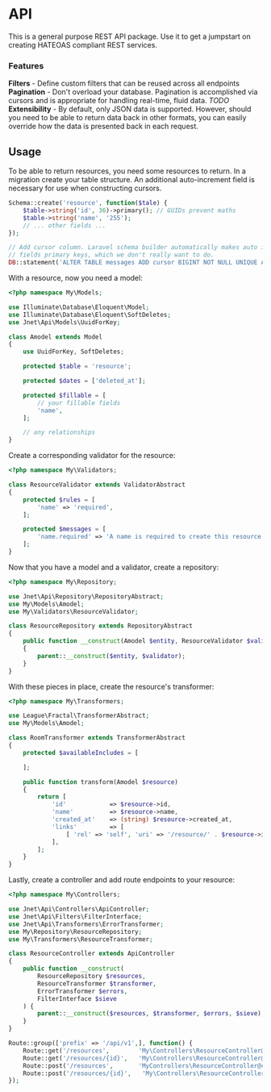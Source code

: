# API

This is a general purpose REST API package.  Use it to get a jumpstart on creating HATEOAS compliant REST services.

### Features

__Filters__ - Define custom filters that can be reused across all endpoints
__Pagination__ - Don't overload your database.  Pagination is accomplished via cursors and is appropriate for handling real-time, fluid data.
_TODO_ __Extensibility__ - By default, only JSON data is supported.  However, should you need to be able to return data back in other formats, you can easily override how the data is presented back in each request.

## Usage

To be able to return resources, you need some resources to return.  In a migration create your table structure.  An additional auto-increment field is necessary for use when constructing cursors.

```php
Schema::create('resource', function($tale) {
    $table->string('id', 36)->primary(); // GUIDs prevent maths
    $table->string('name', '255');
    // ... other fields ...
});

// Add cursor column. Laravel schema builder automatically makes auto increment
// fields primary keys, which we don't really want to do.
DB::statement('ALTER TABLE messages ADD cursor BIGINT NOT NULL UNIQUE AUTO_INCREMENT');
```
With a resource, now you need a model:

```php
<?php namespace My\Models;

use Illuminate\Database\Eloquent\Model;
use Illuminate\Database\Eloquent\SoftDeletes;
use Jnet\Api\Models\UuidForKey;

class Amodel extends Model
{
    use UuidForKey, SoftDeletes;

    protected $table = 'resource';

    protected $dates = ['deleted_at'];

    protected $fillable = [
        // your fillable fields
        'name',
    ];

    // any relationships
}
```

Create a corresponding validator for the resource:

```php
<?php namespace My\Validators;

class ResourceValidator extends ValidatorAbstract
{
    protected $rules = [
        'name' => 'required',
    ];

    protected $messages = [
        'name.required' => 'A name is required to create this resource',
    ];
}
```

Now that you have a model and a validator, create a repository:

```php
<?php namespace My\Repository;

use Jnet\Api\Repository\RepositoryAbstract;
use My\Models\Amodel;
use My\Validators\ResourceValidator;

class ResourceRepository extends RepositoryAbstract
{
    public function __construct(Amodel $entity, ResourceValidator $validator)
    {
        parent::__construct($entity, $validator);
    }
}

```

With these pieces in place, create the resource's transformer:

```php
<?php namespace My\Transformers;

use League\Fractal\TransformerAbstract;
use My\Models\Amodel;

class RoomTransformer extends TransformerAbstract
{
    protected $availableIncludes = [

    ];

    public function transform(Amodel $resource)
    {
        return [
            'id'            => $resource->id,
            'name'          => $resource->name,
            'created_at'    => (string) $resource->created_at,
            'links'         => [
                [ 'rel' => 'self', 'uri' => '/resource/' . $resource->id ],
            ],
        ];
    }
}
```

Lastly, create a controller and add route endpoints to your resource:

```php
<?php namespace My\Controllers;

use Jnet\Api\Controllers\ApiController;
use Jnet\Api\Filters\FilterInterface;
use Jnet\Api\Transformers\ErrorTransformer;
use My\Repository\ResourceRepository;
use My\Transformers\ResourceTransformer;

class ResourceController extends ApiController
{
    public function __construct(
        ResourceRepository $resources, 
        ResourceTransformer $transformer, 
        ErrorTransformer $errors, 
        FilterInterface $sieve
    ) {
        parent::__construct($resources, $transformer, $errors, $sieve);
    }
}
```

```php
Route::group(['prefix' => '/api/v1',], function() {
    Route::get('/resources',        'My\Controllers\ResourceController@index');
    Route::get('/resources/{id}',   'My\Controllers\ResourceController@show');
    Route::post('/resources',       'MyControllers\ResourceController@create')
    Route::post('/resources/{id}',   'My\Controllers\ResourceController@update');
});
```
